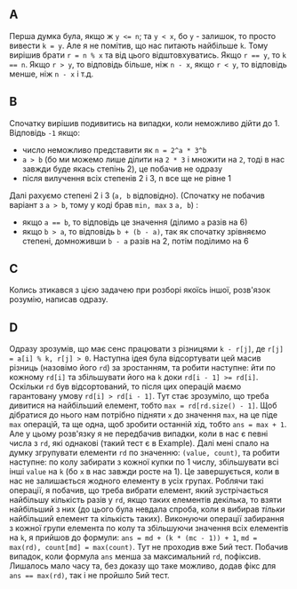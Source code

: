 ## A
Перша думка була, якщо ж `y <= n`; та `y < x`, бо `y` - залишок, то просто вивести `k = y`. Але я не помітив, що нас питають найбільше `k`. Тому вирішив брати `r = n % x` та від цього відштовхуватись. Якщо `r == y`, то `k == n`. Якщо `r > y`, то відповідь більше, ніж `n - x`, якщо `r < y`, то відповідь менше, ніж `n - x` і т.д.

## B
Спочатку вирішив подивитись на випадки, коли неможливо дійти до 1. Відповідь `-1` якщо:
- число неможливо представити як `n = 2^a * 3^b`
- `a > b` (бо ми можемо лише ділити на `2 * 3` і множити на `2`, тоді в нас завжди буде якась степінь 2), це побачив не одразу
- після вилучення всіх степенів 2 і 3, n все ще не рівне 1

Далі рахуємо степені 2 і 3 (`a, b` відповідно). (Спочатку не побачив варіант з `a > b`, тому у коді брав `min, max` з `a, b`) :
- якщо `a == b`, то відповідь це значення (ділимо `a` разів на 6)
- якщо `b > a`, то відповідь `b + (b - a)`, так як спочатку зрівняємо степені, домноживши `b - a` разів на 2, потім поділимо на 6

## C
Колись зтикався з цією задачею при розборі якоїсь іншої, розв'язок розумію, написав одразу.

## D
Одразу зрозумів, що має сенс працювати з різницями `k - r[j]`, де `r[j] = a[i] % k, r[j] > 0`. Наступна ідея була відсортувати цей масив різниць (назовімо його `rd`) за зростанням, та робити наступне: йти по кожному `rd[i]` та збільшувати його на `k` доки `rd[i - 1] >= rd[i]`. Оскільки `rd` був відсортований, то після цих операцій маємо гарантовану умову `rd[i] > rd[i - 1]`. Тут стає зрозуміло, що треба дивитися на найбільший елемент, тобто `max = rd[rd.size() - 1]`. Щоб дібратися до нього нам потрібно підняти `x` до значення `max`, на це піде `max` операцій, та ще одна, щоб зробити останній хід, тобто `ans = max + 1`. Але у цьому розв'язку я не передбачив випадки, коли в нас є певні числа з `rd`, які однакові (такий тест є в Example). Далі мені спало на думку згрупувати елементи `rd` по значенню: `(value, count)`, та робити наступне: по колу забирати з кожної купки по 1 числу, збільшувати всі інші `value` на `k` (бо `x` в нас завжди росте на 1). Це завершується, коли в нас не залишається жодного елементу в усіх групах. Роблячи такі операції, я побачив, що треба вибрати елемент, який зустрічається найбільшу кількість разів у `rd`, якщо таких елементів декілька, то взяти найбільший з них (до цього була невдала спроба, коли я вибирав *тільки* найбільший елемент та кількість таких). Виконуючи операції забирання з кожної групи елемента по колу та збільшуючи значення всіх елементів на `k`, я прийшов до формули: `ans = md + (k * (mc - 1)) + 1`, `md = max(rd), count[md] = max(count)`. Тут не проходив вже 5ий тест. Побачив випадок, коли формула `ans` менша за максимальний `rd`, пофіксив. Лишалось мало часу та, без доказу що таке можливо, додав фікс для `ans == max(rd)`, так і не пройшло 5ий тест.
